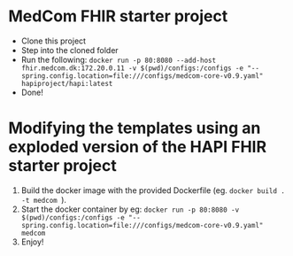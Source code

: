 # MedCom FHIR starter project


* Clone this project
* Step into the cloned folder
* Run the following: `docker run -p 80:8080 --add-host fhir.medcom.dk:172.20.0.11 -v $(pwd)/configs:/configs -e "--spring.config.location=file:///configs/medcom-core-v0.9.yaml" hapiproject/hapi:latest`
* Done!




# Modifying the templates using an exploded version of the HAPI FHIR starter project

1) Build the docker image with the provided Dockerfile (eg. ```docker build . -t medcom ```).
2) Start the docker container by eg: ```docker run -p 80:8080 -v $(pwd)/configs:/configs -e "--spring.config.location=file:///configs/medcom-core-v0.9.yaml" medcom```
3) Enjoy!
